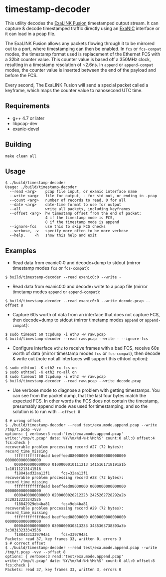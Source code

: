 timestamp-decoder
=================

This utility decodes the [ExaLINK Fusion](http://exablaze.com/exalink-fusion)
timestamped output stream.  It can capture & decode timestamped traffic
directly using an [ExaNIC](http://exablaze.com/exanic-x10) interface or it
can load in a pcap file.

The ExaLINK Fusion allows any packets flowing through it to be mirrored out
to a port, where timestamping can then be enabled.  In `fcs` or `fcs-compat` modes,
the timestamp format used is replacement of the Ethernet FCS with a 32bit counter
value.  This counter value is based off a 350MHz clock, resulting in a timestamp
resolution of ~2.6ns. In `append` or `append-compat` modes, the counter value
is inserted between the end of the payload and before the FCS.

Every second, The ExaLINK Fusion will send a special packet called a
keyframe, which maps the counter value to nanosecond UTC time.

## Requirements

 * g++ 4.7 or later
 * libpcap-dev
 * exanic-devel

## Building

`make clean all`

## Usage

```shell
$ ./build/timestamp-decoder
Usage: ./build/timestamp-decoder
  --read <arg>    pcap file input, or exanic interface name
  --write <arg>   file for output, - for std out, or ending in .pcap
  --count <arg>   number of records to read, 0 for all
  --date <arg>    date-time format to use for output
  --all           write all packets, including keyframes
  --offset <arg>  hw timestamp offset from the end of packet:
                  4 if the timestamp mode is FCS,
                  8 if the timestamp mode is append
  --ignore-fcs    use this to skip FCS checks
  --verbose, -v   specify more often to be more verbose
  --help,    -h   show this help and exit
```

## Examples

* Read data from exanic0:0 and decode+dump to stdout
(mirror timestamp modes `fcs` or `fcs-compat`):

`$ build/timestamp-decoder --read exanic0:0 --write -`

* Read data from exanic0:0 and decode+write to a pcap file
(mirror timetamp modes `append` or `append-compat`):

`$ build/timestamp-decoder --read exanic0:0 --write decode.pcap --offset 8`

* Capture 60s worth of data from an interface that does not capture FCS,
then decode+dump to stdout (mirror timetamp modes `append` or `append-compat`):

```shell
$ sudo timeout 60 tcpdump -i eth0 -w raw.pcap
$ build/timestamp-decoder --read raw.pcap --write - --ignore-fcs
```

* Configure interface `eth2` to receive frames with a bad FCS, receive 60s
worth of data (mirror timestamp modes `fcs` or `fcs-compat`), then decode & write
out (note not all interfaces will support this ethtool option):

```shell
$ sudo ethtool -K eth2 rx-fcs on
$ sudo ethtool -K eth2 rx-all on
$ sudo timeout 60 tcpdump -i eth2 -w raw.pcap
$ build/timestamp-decoder --read raw.pcap --write decode.pcap
```

* Use verbose mode to diagnose a problem with getting timestamps. You can
see from the packet dump, that the last four bytes match the expected FCS.
In other words the FCS does not contain the timestamp, presumably append
mode was used for timestamping, and so the solution is to run with `--offset 8`

```shell
$ # wrong offset
$ ./build/timestamp-decoder --read test/exa.mode.append.pcap --write /tmp/t.pcap -vvv
options: { verbose:3 read:'test/exa.mode.append.pcap' write:'/tmp/t.pcap' date:'%Y/%m/%d-%H:%M:%S' count:0 all:0 offset:4 fcs:check }
recoverable problem processing record #27 (72 bytes): record_time_missing
    ffffffffffffdead beeffeed08000000 0000000000000000 0000000000000000
    0000400000000000 0100000010111213 1415161718191a1b 1c10111213141516
    f18841ed32aa12f1     fcs=32aa12f1
recoverable problem processing record #28 (72 bytes): record_time_missing
    ffffffffffffdead beeffeed08000000 0000000000000000 0000000000000000
    0000400000000000 0200000020212223 2425262728292a2b 2c20212223242526
    f18842929eb4ba81     fcs=9eb4ba81
recoverable problem processing record #29 (72 bytes): record_time_missing
    ffffffffffffdead beeffeed08000000 0000000000000000 0000000000000000
    0000400000000000 0300000030313233 3435363738393a3b 3c30313233343536
    f1884331339794a1     fcs=339794a1
Packets: read 37, key frames 33, written 0, errors 3
$ # correct offset
$ ./build/timestamp-decoder --read test/exa.mode.append.pcap --write /tmp/t.pcap -vvv --offset 8
options: { verbose:3 read:'test/exa.mode.append.pcap' write:'/tmp/t.pcap' date:'%Y/%m/%d-%H:%M:%S' count:0 all:0 offset:8 fcs:check }
Packets: read 37, key frames 33, written 3, errors 0
```
